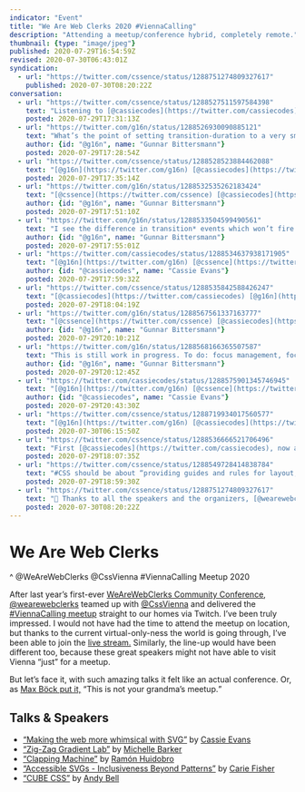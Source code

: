 ```yaml
---
indicator: "Event"
title: "We Are Web Clerks 2020 #ViennaCalling"
description: "Attending a meetup/conference hybrid, completely remote."
thumbnail: {type: "image/jpeg"}
published: 2020-07-29T16:54:59Z
revised: 2020-07-30T06:43:01Z
syndication:
  - url: "https://twitter.com/cssence/status/1288751274809327617"
    published: 2020-07-30T08:20:22Z
conversation:
  - url: "https://twitter.com/cssence/status/1288527511597584398"
    text: "Listening to [@cassiecodes](https://twitter.com/cassiecodes) at #ViennaCalling … takeaways so far:<br>1. Yay Progressive Enhancement!<br>2. Yay Accessibility! #a11y<br>3. [makefrontendshitagain.party](https://makefrontendshitagain.party) is a thing.<br>[@wearewebclerks](https://twitter.com/wearewebclerks) [@CssVienna](https://twitter.com/CssVienna)"
    posted: 2020-07-29T17:31:13Z
  - url: "https://twitter.com/g16n/status/1288526930090885121"
    text: "What’s the point of setting transition-duration to a very small time value with <code>@⁠media (prefers-reduced-motion: reduce)</code> instead of removing the transition altogether?<br>[@cassiecodes](https://twitter.com/cassiecodes) #ViennaCalling"
    author: {id: "@g16n", name: "Gunnar Bittersmann"}
    posted: 2020-07-29T17:28:54Z
  - url: "https://twitter.com/cssence/status/1288528523884462088"
    text: "[@g16n](https://twitter.com/g16n) [@cassiecodes](https://twitter.com/cassiecodes)<br>You’ll end up at the desired end state of the transition, so your page will look like the animations ran (because they did), i.e. no difference to running the transition at “regular” speed."
    posted: 2020-07-29T17:35:14Z
  - url: "https://twitter.com/g16n/status/1288532535262183424"
    text: "[@cssence](https://twitter.com/cssence) [@cassiecodes](https://twitter.com/cassiecodes)<br>Hm, with or without transitions, don’t you end up in the end state anyway? (I’m not talking about animations here.)"
    author: {id: "@g16n", name: "Gunnar Bittersmann"}
    posted: 2020-07-29T17:51:10Z
  - url: "https://twitter.com/g16n/status/1288533504599490561"
    text: "I see the difference in transition* events which won’t fire with transitions switched off, but apart from that?"
    author: {id: "@g16n", name: "Gunnar Bittersmann"}
    posted: 2020-07-29T17:55:01Z
  - url: "https://twitter.com/cassiecodes/status/1288534637938171905"
    text: "[@g16n](https://twitter.com/g16n) [@cssence](https://twitter.com/cssence)<br>Keeping the transition duration makes sure that any functionality tied to a transition e.g. a menu sliding in will still work."
    author: {id: "@cassiecodes", name: "Cassie Evans"}
    posted: 2020-07-29T17:59:32Z
  - url: "https://twitter.com/cssence/status/1288535842588426247"
    text: "[@cassiecodes](https://twitter.com/cassiecodes) [@g16n](https://twitter.com/g16n)<br>Thanks, I’ve been struggling to come up with a meaningful example. Menus are a great one, them sliding in might affect a huge part of the viewport, so that kind of transition might be a trigger."
    posted: 2020-07-29T18:04:19Z
  - url: "https://twitter.com/g16n/status/1288567561337163777"
    text: "[@cssence](https://twitter.com/cssence) [@cassiecodes](https://twitter.com/cassiecodes)<br>My menu solution works without tiny transition duration (but uses a class set on transitionrun and removed on transitionend).<br>[codepen.io/gunnarbittersmann/pen/abdMLKJ](https://codepen.io/gunnarbittersmann/pen/abdMLKJ)<br>I add the transition with MQ rather than taking it away. (Better no transition than a transition for all users in older browsers.)"
    author: {id: "@g16n", name: "Gunnar Bittersmann"}
    posted: 2020-07-29T20:10:21Z
  - url: "https://twitter.com/g16n/status/1288568166365507587"
    text: "This is still work in progress. To do: focus management, focus trap. Comments welcome."
    author: {id: "@g16n", name: "Gunnar Bittersmann"}
    posted: 2020-07-29T20:12:45Z
  - url: "https://twitter.com/cassiecodes/status/1288575901345746945"
    text: "[@g16n](https://twitter.com/g16n) [@cssence](https://twitter.com/cssence)<br>Sure… Seems like more effort to do the same thing, but to each their own."
    author: {id: "@cassiecodes", name: "Cassie Evans"}
    posted: 2020-07-29T20:43:30Z
  - url: "https://twitter.com/cssence/status/1288719934017560577"
    text: "[@g16n](https://twitter.com/g16n) [@cassiecodes](https://twitter.com/cassiecodes)<br>👍 Doing it this way around is closer to progressive enhancement. But on animation-heavy sites you might still be better off using the star selector and set all durations to a tiny value at once, as shown here: [css-tricks.com/revisiting-prefers-reduced-motion-the-reduced-motion-media-query/](https://css-tricks.com/revisiting-prefers-reduced-motion-the-reduced-motion-media-query/)<br><br>Don’t we all love how versatile CSS is? 🙂"
    posted: 2020-07-30T06:15:50Z
  - url: "https://twitter.com/cssence/status/1288536666521706496"
    text: "First [@cassiecodes](https://twitter.com/cassiecodes), now a lightning talk by [@MicheBarks](https://twitter.com/MicheBarks) at #ViennaCalling - how is it possible that this amount of great content is free of charge?"
    posted: 2020-07-29T18:07:35Z
  - url: "https://twitter.com/cssence/status/1288549728414838784"
    text: "#CSS should be about “providing guides and rules for layout, instead of micromanaging the browser.” [@hankchizljaw](https://twitter.com/hankchizljaw) at the #ViennaCalling [@wearewebclerks](https://twitter.com/wearewebclerks) meetup"
    posted: 2020-07-29T18:59:30Z
  - url: "https://twitter.com/cssence/status/1288751274809327617"
    text: "👏 Thanks to all the speakers and the organizers, [@wearewebclerks](https://twitter.com/wearewebclerks) and [@CssVienna](https://twitter.com/CssVienna) pulled off a truly wonderful #ViennaCalling meetup last night."
    posted: 2020-07-30T08:20:22Z
---
```


# We Are Web Clerks
^ @WeAreWebClerks @CssVienna #ViennaCalling Meetup 2020

After last year’s first-ever [WeAreWebClerks Community Conference](/2019/we-are-web-clerks), [@wearewebclerks](https://twitter.com/wearewebclerks) teamed up with [@CssVienna](https://twitter.com/CssVienna) and delivered the [#ViennaCalling meetup](https://webclerks.at/vienna-calling/) straight to our homes via Twitch. I’ve been truly impressed. I would not have had the time to attend the meetup on location, but thanks to the current virtual-only-ness the world is going through, I’ve been able to join the [live stream.](https://www.twitch.tv/videos/694348922) Similarly, the line-up would have been different too, because these great speakers might not have able to visit Vienna “just” for a meetup.

But let’s face it, with such amazing talks it felt like an actual conference. Or, as [Max Böck put it,](https://twitter.com/mxbck/status/1288034544805871616) <q>This is not your grandma’s meetup.</q>

<h2 id="talks">Talks &amp; Speakers</h2>

- [“Making the web more whimsical with SVG”](https://twitter.com/cassiecodes/status/1288538565438246915) by [Cassie Evans](https://twitter.com/cassiecodes)
- [“Zig-Zag Gradient Lab”](https://twitter.com/wearewebclerks/status/1288537432435163137) by [Michelle Barker](https://twitter.com/MicheBarks)
- [“Clapping Machine”](https://twitter.com/wearewebclerks/status/1288541978490212352) by [Ramón Huidobro](https://twitter.com/hola_soy_milk)
- [“Accessible SVGs - Inclusiveness Beyond Patterns”](https://twitter.com/cariefisher/status/1288554906945716225) by [Carie Fisher](https://twitter.com/cariefisher)
- [“CUBE CSS”](https://twitter.com/hankchizljaw/status/1288560424997322753) by [Andy Bell](https://twitter.com/hankchizljaw)
